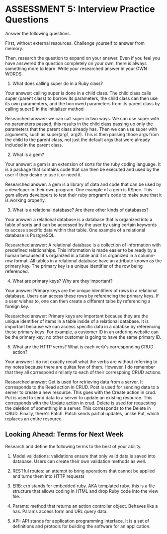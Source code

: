 # ASSESSMENT 5: Interview Practice Questions

Answer the following questions.

First, without external resources. Challenge yourself to answer from memory.

Then, research the question to expand on your answer. Even if you feel you have answered the question completely on your own, there is always something more to learn. Write your researched answer in your OWN WORDS.

1. What does calling super do in a Ruby class?

Your answer: calling super is done in a child class. The child class calls super (parent class) to borrow its parameters, the child class can then use its own paramenters, and the borrowed parameters from its parent class by calling super() in the initializer method

Researched answer: we can call super in two ways. We can use super with no parameters passed, this results in the child class passing up only the parameters that the parent class already has. Then we can use super with arguments, such as super(arg1, arg2). This is then passing those args from the child to the parent class, not just the default args that were already included in the parent class.


2. What is a gem?

Your answer: a gem is an extension of sorts for the ruby coding language. It is a package that contains code that can then be executed and used by the user if they desire to use it or need it.

Researched answer: a gem is a library of data and code that can be used by a developer in their own program. One example of a gem is RSpec. This gem allows developers to test their ruby program's code to make sure that it is working properly.



3. What is a relational database? Are there other kinds of databases?

Your answer: a relational database is a database that is organized into a table of sorts and can be accessed by the user by using certain keywords to access specific data within that table. One example of a relational database is PostgreSQL.

Researched answer: A relational database is a collection of information with predefined relationships. This information is made easier to be ready by a human becaused it's organized in a table and it is organized in a column-row format. All tables in a relational database have an attribute known as the primary key. The primary key is a unique identifier of the row being referenced.



4. What are primary keys? Why are they important?

Your answer: Primary keys are the unique identifiers of rows in a relational database. Users can access these rows by referencing the primary keys. If a user wishes to, one can then create a different talbe by referencing a foreign key.

Researched answer: Primary keys are important because they are the unique identifier of items in a table inside of a relational database. It is important because we can access specific data in a databse by referencing these primary keys. For example, a customer ID in an ordering website can be the primary key; no other customer is going to have the same primary ID.



5. What are the HTTP verbs? What is each verb's corresponding CRUD action?

Your answer: I do not exactly recall what the verbs are without referring to my notes because there are quitea few of them. However, I do remember that they all correspond similarly to each of their correspoing CRUD actions. 

Researched answer: Get is used for retrieving data from a server. It corresponds to the Read action in CRUD. Post is used for sending data to a server to create a new resource. This goes with the Create action in crud. Put is used to send data to a server to update an existing resource. This corresponds with the Update action in crud. Delete is used for requesting the deletion of something in a server. This corresponds to the Delete in CRUD. Finally, there's Patch. Patch sends partial updates, unlike Put, which replaces an entire resource. 

## Looking Ahead: Terms for Next Week

Research and define the following terms to the best of your ability.

1. Model validations: validations ensure that only valid data is saved into database. Users can create their own validation methods as well. 

2. RESTful routes: an attempt to bring operations that cannot be applied and turns them into HTTP requests

3. ERB: erb stands for embedded ruby. AKA templated ruby; this is a file structure that allows coding in HTML and drop Ruby code into the view file. 

4. Params:  method that returns an action controller object. Behaves like a has. Params access form and URL query data. 

5. API: API stands for application programming interface. It is a set of definitions and protocls for building the software for an application. 
